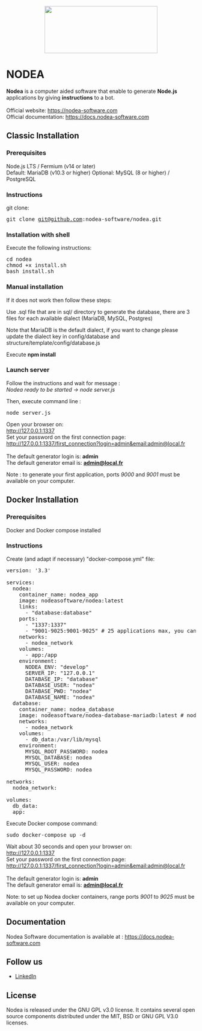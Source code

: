 <p align="center">
	<img width="300" height="125" src="https://www.nodea-software.com/img/logo/logo_nodea_color.png">
</p>

# NODEA

**Nodea** is a computer aided software that enable to generate **Node.js** applications by giving **instructions** to a bot.<br><br>
Official website: https://nodea-software.com<br>
Official documentation: https://docs.nodea-software.com

## Classic Installation

### Prerequisites

Node.js LTS / Fermium (v14 or later)<br>
Default: MariaDB (v10.3 or higher)
Optional: MySQL (8 or higher) / PostgreSQL

### Instructions

git clone: <pre>git clone git@github.com:nodea-software/nodea.git</pre>

### Installation with shell

Execute the following instructions:<br/>
<pre>
cd nodea
chmod +x install.sh
bash install.sh
</pre>

### Manual installation

If it does not work then follow these steps:

Use .sql file that are in sql/ directory to generate the database, there are 3 files for each available dialect (MariaDB, MySQL, Postgres)

Note that MariaDB is the default dialect, if you want to change please update the dialect key in config/database and structure/template/config/database.js

Execute <b>npm install</b>

### Launch server

Follow the instructions and wait for message :<br>
<i>Nodea ready to be started -> node server.js</i>

Then, execute command line :
<pre>
node server.js
</pre>

Open your browser on:<br>
http://127.0.0.1:1337<br>
Set your password on the first connection page:<br>
http://127.0.0.1:1337/first_connection?login=admin&email:admin@local.fr<br><br>
The default generator login is: <b>admin</b><br>
The default generator email is: <b>admin@local.fr</b>

Note : to generate your first application, ports <i>9000</i> and <i>9001</i> must be available on your computer.

## Docker Installation

### Prerequisites

Docker and Docker compose installed

### Instructions

Create (and adapt if necessary) "docker-compose.yml" file:

<pre>
version: '3.3'

services:
  nodea:
    container_name: nodea_app
    image: nodeasoftware/nodea:latest
    links:
      - "database:database"
    ports:
      - "1337:1337"
      - "9001-9025:9001-9025" # 25 applications max, you can increase to 9100 for 100 applications if necessary
    networks:
      - nodea_network
    volumes:
      - app:/app
    environment:
      NODEA_ENV: "develop"
      SERVER_IP: "127.0.0.1"
      DATABASE_IP: "database"
      DATABASE_USER: "nodea"
      DATABASE_PWD: "nodea"
      DATABASE_NAME: "nodea"
  database:
    container_name: nodea_database
    image: nodeasoftware/nodea-database-mariadb:latest # nodea-database-mysql || nodea-database-mariadb || nodea-database-postgres
    networks:
      - nodea_network
    volumes:
      - db_data:/var/lib/mysql
    environment:
      MYSQL_ROOT_PASSWORD: nodea
      MYSQL_DATABASE: nodea
      MYSQL_USER: nodea
      MYSQL_PASSWORD: nodea

networks:
  nodea_network:

volumes:
  db_data:
  app:
</pre>

Execute Docker compose command:
<pre>sudo docker-compose up -d</pre>

Wait about 30 seconds and open your browser on:<br>
http://127.0.0.1:1337<br>
Set your password on the first connection page:<br>
http://127.0.0.1:1337/first_connection?login=admin&email:admin@local.fr<br><br>
The default generator login is: <b>admin</b><br>
The default generator email is: <b>admin@local.fr</b>

Note: to set up Nodea docker containers, range ports <i>9001</i> to <i>9025</i> must be available on your computer.

## Documentation

Nodea Software documentation is available at : https://docs.nodea-software.com

## Follow us

<ul>
<li><a href="https://www.linkedin.com/company/nodea-software/">LinkedIn</a></li>
</ul>

## License

Nodea is released under the GNU GPL v3.0 license.
It contains several open source components distributed under the MIT, BSD or GNU GPL V3.0 licenses.
